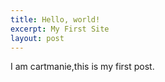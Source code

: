 ```yaml
---
title: Hello, world!
excerpt: My First Site
layout: post
---
```

I am cartmanie,this is my first post.

